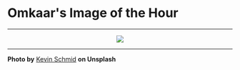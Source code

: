 # Omkaar's Image of the Hour

---

<div align="center">

<a href="https://unsplash.com/photos/brightly-colored-houses-stand-under-a-clear-blue-sky-9WicLhY0tI8">
  <img src="https://images.unsplash.com/photo-1750263102524-8f24f397b59b?crop=entropy&cs=tinysrgb&fit=max&fm=jpg&ixid=M3w3NjA2Nzh8MHwxfHJhbmRvbXx8fHx8fHx8fDE3NTE4Nzg4MDB8&ixlib=rb-4.1.0&q=80&w=1080" style="max-width:100%; height:auto;">
</a>



</div>

---

**Photo by** [Kevin Schmid](https://unsplash.com/@lighttouchedphotography) **on Unsplash**
